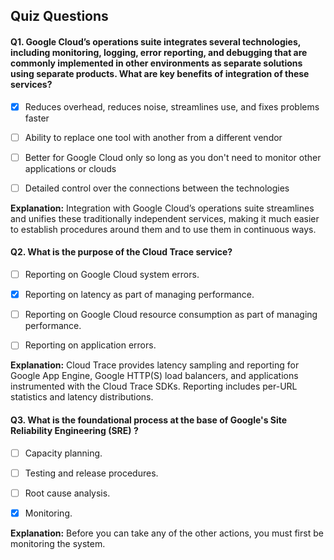 ## Quiz Questions

#### Q1. Google Cloud’s operations suite integrates several technologies, including monitoring, logging, error reporting, and debugging that are commonly implemented in other environments as separate solutions using separate products. What are key benefits of integration of these services?

- [x] Reduces overhead, reduces noise, streamlines use, and fixes problems faster
- [ ] Ability to replace one tool with another from a different vendor
- [ ] Better for Google Cloud only so long as you don't need to monitor other applications or clouds
- [ ] Detailed control over the connections between the technologies


**Explanation:** Integration with Google Cloud’s operations suite streamlines and unifies these traditionally independent services, making it much easier to establish procedures around them and to use them in continuous ways.

#### Q2. What is the purpose of the Cloud Trace service?

- [ ] Reporting on Google Cloud system errors.
- [x] Reporting on latency as part of managing performance.
- [ ] Reporting on Google Cloud resource consumption as part of managing performance.
- [ ] Reporting on application errors.


**Explanation:** Cloud Trace provides latency sampling and reporting for Google App Engine, Google HTTP(S) load balancers, and applications instrumented with the Cloud Trace SDKs. Reporting includes per-URL statistics and latency distributions.

#### Q3. What is the foundational process at the base of Google's Site Reliability Engineering (SRE) ?

- [ ] Capacity planning.
- [ ] Testing and release procedures.
- [ ] Root cause analysis.
- [x] Monitoring.


**Explanation:**  Before you can take any of the other actions, you must first be monitoring the system.
